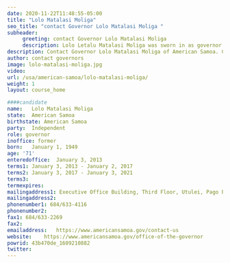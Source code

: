 ```yaml
---
date: 2020-11-22T11:48:55-05:00
title: "Lolo Matalasi Moliga"
seo_title: "contact Governor Lolo Matalasi Moliga "
subheader:
     greeting: contact Governor Lolo Matalasi Moliga 
     description: Lolo Letalu Matalasi Moliga was sworn in as governor of America Samoa on January 3, 2013, and was sworn in for his second term on January 3, 2017. Moliga was born in Ta’u, Manu’a, American Samoa. He earned his bachelor’s degree in education from Chadron State College in Nebraska and master’s degree in public administration from San Diego State University. Moliga began his career as a teacher. He went on to become an elementary and secondary education administrator within the American Samoan Department of Education. Moliga also served as director of the American Samoa Government Budget Office, as well as American Samoa’s chief procurement officer for two terms. He was elected to the American Samoa House of Representatives for four terms and later became a senator, serving as senate president. He was appointed president of the Development Bank of American Samoa by Governor Togiola Tulafono and confirmed by the Senate.
description: Contact Governor Lolo Matalasi Moliga of American Samoa. Contact information for Lolo Matalasi Moliga includes his email address, phone number, and mailing address.
author: contact governors
image: lolo-matalasi-moliga.jpg
video:
url: /usa/american-samoa/lolo-matalasi-moliga/
weight: 1
layout: course_home

####candidate
name:	Lolo Matalasi Moliga
state:	American Samoa
birthstate: American Samoa
party:	Independent
role: governor
inoffice: former
born:	January 1, 1949
age: '71'
enteredoffice:	January 3, 2013 
terms1: January 3, 2013 - January 2, 2017
terms2: January 3, 2017 - January 3, 2021
terms3: 
termexpires:	
mailingaddress1: Executive Office Building, Third Floor, Utulei, Pago Pago, AS, 96799
mailingaddress2:		
phonenumber1: 684/633-4116
phonenumber2:	
fax1: 684/633-2269
fax2: 
emailaddress:	https://www.americansamoa.gov/contact-us
website:	https://www.americansamoa.gov/office-of-the-governor
powrid: 43b470de_1609210882
twitter:
---
```




